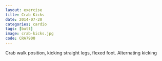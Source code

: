 ```yaml
---
layout: exercise
title: Crab Kicks
date: 2014-07-20
categories: cardio
tags: [butt]
image: crab-kicks.jpg
code: CRA7900
---
```


Crab walk position, kicking straight legs, flexed foot. Alternating kicking

